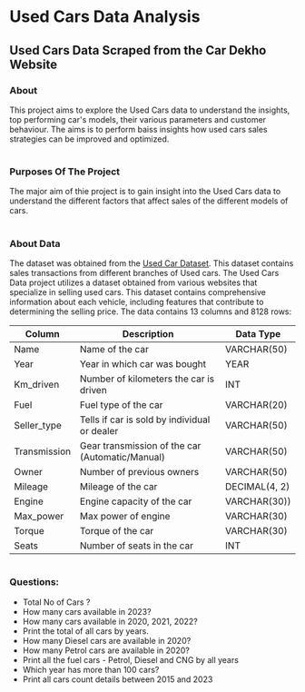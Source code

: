 # Used Cars Data Analysis
## Used Cars Data Scraped from the Car Dekho Website 

### About 
This project aims to explore the Used Cars data to understand the insights, top performing car's models, their various parameters and customer behaviour. The aims is to perform baiss insights how used cars sales strategies can be improved and optimized. 

#
### Purposes Of The Project
The major aim of thie project is to gain insight into the Used Cars data to understand the different factors that affect sales of the different models of cars.

#
### About Data
The dataset was obtained from the [Used Car Dataset](https://drive.google.com/file/d/1MPKiAUKdr1riZ5N_P_qyapXCcb5Jhih_/view). This dataset contains sales transactions from different branches of Used cars. The Used Cars Data project utilizes a dataset obtained from various websites that specialize in selling used cars. This dataset contains comprehensive information about each vehicle, including features that contribute to determining the selling price. The data contains 13 columns and 8128 rows:

| Column | Description	| Data Type |
| ------------- | ------------- | ------------- |
|Name | Name of the car| VARCHAR(50) |
|Year  | Year in which car was bought | YEAR |
|Km_driven | Number of kilometers the car is driven | INT|
|Fuel | Fuel type of the car | VARCHAR(20) |
|Seller_type | Tells if car is sold by individual or dealer | VARCHAR(50) |
|Transmission | Gear transmission of the car (Automatic/Manual) | VARCHAR(50) |
|Owner | Number of previous owners | VARCHAR(50) |
|Mileage |Mileage of the car | DECIMAL(4, 2) |
|Engine | Engine capacity of the car | VARCHAR(30)) |
|Max_power | Max power of engine | VARCHAR(30) |
|Torque | Torque of the car | VARCHAR(30) |
|Seats | Number of seats in the car | INT |


# 
### Questions:
- Total No of Cars ?
- How many cars available in 2023?
- How many cars available in 2020, 2021, 2022?
- Print the total of all cars by years.
- How many Diesel cars are available in 2020?
- How many Petrol cars are available in 2020?
- Print all the fuel cars - Petrol, Diesel and CNG by all years
- Which year has more than 100 cars?
- Print all cars count details between 2015 and 2023



